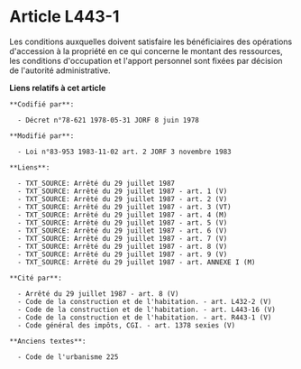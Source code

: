 # Article L443-1

Les conditions auxquelles doivent satisfaire les bénéficiaires des opérations d'accession à la propriété en ce qui concerne
le montant des ressources, les conditions d'occupation et l'apport personnel sont fixées par décision de l'autorité
administrative.

**Liens relatifs à cet article**

	**Codifié par**:

	  - Décret n°78-621 1978-05-31 JORF 8 juin 1978

	**Modifié par**:

	  - Loi n°83-953 1983-11-02 art. 2 JORF 3 novembre 1983

	**Liens**:

	  - TXT_SOURCE: Arrêté du 29 juillet 1987
	  - TXT_SOURCE: Arrêté du 29 juillet 1987 - art. 1 (V)
	  - TXT_SOURCE: Arrêté du 29 juillet 1987 - art. 2 (V)
	  - TXT_SOURCE: Arrêté du 29 juillet 1987 - art. 3 (VT)
	  - TXT_SOURCE: Arrêté du 29 juillet 1987 - art. 4 (M)
	  - TXT_SOURCE: Arrêté du 29 juillet 1987 - art. 5 (V)
	  - TXT_SOURCE: Arrêté du 29 juillet 1987 - art. 6 (V)
	  - TXT_SOURCE: Arrêté du 29 juillet 1987 - art. 7 (V)
	  - TXT_SOURCE: Arrêté du 29 juillet 1987 - art. 8 (V)
	  - TXT_SOURCE: Arrêté du 29 juillet 1987 - art. 9 (V)
	  - TXT_SOURCE: Arrêté du 29 juillet 1987 - art. ANNEXE I (M)

	**Cité par**:

	  - Arrêté du 29 juillet 1987 - art. 8 (V)
	  - Code de la construction et de l'habitation. - art. L432-2 (V)
	  - Code de la construction et de l'habitation. - art. L443-16 (V)
	  - Code de la construction et de l'habitation. - art. R443-1 (V)
	  - Code général des impôts, CGI. - art. 1378 sexies (V)

	**Anciens textes**:

	  - Code de l'urbanisme 225
